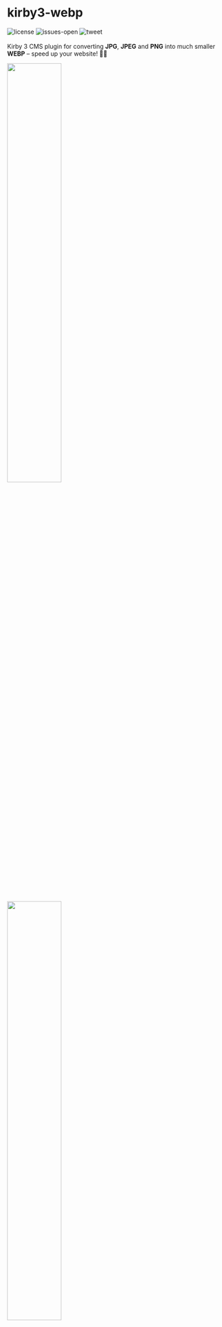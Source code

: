 # kirby3-webp
![license](https://img.shields.io/github/license/felixhaeberle/kirby3-webp)
![issues-open](https://img.shields.io/github/issues/felixhaeberle/kirby3-webp)
![tweet](https://img.shields.io/twitter/url?url=https%3A%2F%2Fgithub.com%2Ffelixhaeberle%2Fkirby3-webp)
<br><br>Kirby 3 CMS plugin for converting **JPG**, **JPEG** and **PNG** into much smaller **WEBP** – speed up your website! 🚀🔥<br>

<img width="50%" src="https://user-images.githubusercontent.com/34959078/82842741-f6450900-9eda-11ea-8f63-1cc3fe1eb5f0.png"/>
<img width="50%" src="https://user-images.githubusercontent.com/34959078/83130175-332d1d80-a0de-11ea-850f-1fe8abc36e83.gif"/>

## 🥁 Installation

### Composer
```
composer require felixhaeberle/kirby3-webp
```
### Git Submodule
```
git submodule add https://github.com/felixhaeberle/kirby3-webp.git site/plugins/kirby3-webp
```
### Clone or download
1. [Clone](https://github.com/felixhaeberle/kirby3-webp.git) or [download](https://github.com/felixhaeberle/kirby3-webp/archive/master.zip) this repository.
2. Unzip / Move the folder to `site/plugins`.

## 1️⃣  Activate the plugin
Activate the plugin in the `site/config/config.php` file with `kirby3-webp => true`.
```
return [
  'kirby3-webp' => true
]
```

## 2️⃣  Getting started
After installing and activating the plugin, you need to **serve webp files to the frontend** with your server configuration.

### Apache
Add the following to your `.htaccess`:
```
<IfModule mod_rewrite.c>
  RewriteEngine On

  # Checking for WebP browser support ..
  RewriteCond %{HTTP_ACCEPT} image/webp

  # .. and if there's a WebP version for the requested image
  RewriteCond %{DOCUMENT_ROOT}/$1.webp -f

  # Well, then go for it & serve WebP instead
  RewriteRule (.+)\.(jpe?g|png)$ $1.webp [T=image/webp,E=accept:1]
</IfModule>

<IfModule mod_headers.c>
  Header append Vary Accept env=REDIRECT_accept
</IfModule>

<IfModule mod_mime.c>
  AddType image/webp .webp
</IfModule>
```

### NGINX
For NGINX, use the following virtual host configuration:
```
// First, make sure that NGINX' `mime.types` file includes 'image/webp webp'
include /etc/nginx/mime.types;

// Checking if HTTP's `ACCEPT` header contains 'webp'
map $http_accept $webp_suffix {
  default "";
  "~*webp" ".webp";
}

server {
  // ...

  // Checking if there's a WebP version for the requested image ..
  location ~* ^.+\.(jpe?g|png)$ {
    add_header Vary Accept;
    // .. and if so, serving it
    try_files $1$webp_ext $uri =404;
  }
}
```


## ⚙️  Options
You have multiple options when using `kirby3-webp` to configure it to your needs:

| Option  | Type  | Default  | Description  |
|---|---|---|---|
| `kirby3-webp.quality`  | Integer  | `90`  | See the [Auto quality](https://github.com/rosell-dk/webp-convert/blob/master/docs/v2.0/converting/introduction-for-converting.md#auto-quality) section.  |
| `kirby3-webp.maxQuality`  | Integer  | `85`  | Only relevant for jpegs and when quality is set to "auto".  |
| `kirby3-webp.defaultQuality`  | Integer  | `85`  |   |
| `kirby3-webp.metadata`  | Array  | `"none"`  | Valid values: "all", "none", "exif", "icc", "xmp". Note: Currently only cwebp supports all values.<br><br> gd will always remove all metadata. ewww, imagick and gmagick can either strip all, or keep all (they will keep all, unless metadata is set to none)  |
| `kirby3-webp.encoding`  |  Array |  `"auto"` | See the [Auto selecting between lossless/lossy encoding](https://github.com/rosell-dk/webp-convert/blob/master/docs/v2.0/converting/introduction-for-converting.md#auto-selecting-between-losslesslossy-encoding) section.  |
| `kirby3-webp.skip`  | Boolean  | `false`  | 	If true, conversion will be skipped (ie for skipping png conversion for some converters)  |

## 👏  Credit
- [S1SYPHOS/kirby-webp](https://github.com/S1SYPHOS/kirby-webp)
- [rosell-dk/webp-convert](https://github.com/rosell-dk/webp-convert)
- [getkirby](https://github.com/getkirby)

## 🤩  How this plugin works
![kirby3-webp](https://user-images.githubusercontent.com/34959078/82845567-60fb4200-9ee5-11ea-8214-df65ea018f27.gif)

